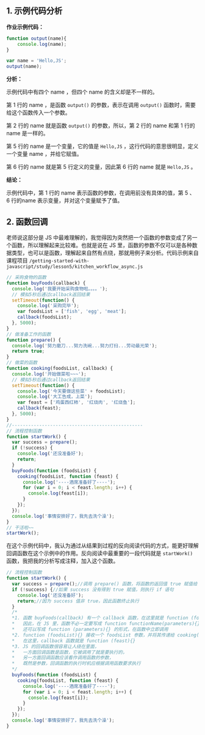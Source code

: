 ## 1. 示例代码分析

**作业示例代码：**

```javascript
function output(name){
    console.log(name);
}

var name = 'Hello,JS';
output(name);
```

**分析：**

示例代码中有四个 name ，但四个 name 的含义却是不一样的。

第 1 行的 name ，是函数 `output()` 的参数，表示在调用 `output()` 函数时，需要给这个函数传入一个参数。

第 2 行的 name 就是函数 `output()` 的参数，所以，第 2 行的 name 和第 1 行的 name 是一样的。

第 5 行的 name 是一个变量，它的值是 `Hello,JS` ，这行代码的意思很明显，定义一个变量 name ，并给它赋值。

第 6 行的 name 就是第 5  行定义的变量，因此第 6 行的 name 就是 `Hello,JS` 。 

**结论：**

示例代码中，第 1 行的 name 表示函数的参数，在调用前没有具体的值，第 5 、 6 行的name 表示变量，并对这个变量赋予了值。

## 2. 函数回调

老师说这部分是 JS 中最难理解的，我觉得因为突然把一个函数的参数变成了另一个函数，所以理解起来比较难。也就是说在 JS 里，函数的参数不仅可以是各种数据类型，也可以是函数，理解起来自然有点绕，那就用例子来分析。代码示例来自课程项目 `/getting-started-with-javascript/study/lesson5/kitchen_workflow_async.js` 

```javascript
// 采购食物的函数
function buyFoods(callback) {
  console.log('我要开始采购食物啦。。。。');
  // 模拟5秒后通过callback返回结果
  setTimeout(function() {
    console.log('采购完毕');
    var foodsList = ['fish', 'egg', 'meat'];
    callback(foodsList);
  }, 5000);
}
// 做准备工作的函数
function prepare() {
  console.log('努力磨刀...努力洗碗...努力打扫...劳动最光荣');
  return true;
}
// 做菜的函数
function cooking(foodsList, callback) {
  console.log('开始做菜啦~~~');
  // 模拟5秒后通过callback返回结果
  setTimeout(function() {
    console.log('今天要做这些菜' + foodsList);
    console.log('大工告成，上菜');
    var feast = ['鸡蛋西红柿', '红烧肉', '红烧鱼'];
    callback(feast);
  }, 5000);
}
//------------------------------------------------
// 流程控制函数
function startWork() {
  var success = prepare();
  if (!success) {
    console.log('还没准备好');
    return;
  }
  buyFoods(function (foodsList) {
    cooking(foodsList, function (feast) {
      console.log('----酒席准备好了----');
      for (var i = 0; i < feast.length; i++) {
        console.log(feast[i]);
      }
    });
  });
  console.log('事情安排好了，我先去洗个澡');
}
// 干活啦~~
startWork();
```
在这个示例代码中，我认为通过从结果到过程的反向阅读代码的方式，能更好理解回调函数在这个示例中的作用。反向阅读中最重要的一段代码就是 `startWork()` 函数，我把我的分析写成注释，加入这个函数。
```javascript
// 流程控制函数
function startWork() {
  var success = prepare();//调用 prepare() 函数，将函数的返回值 true 赋值给 success
  if (!success) {//如果 success 没有得到 true 赋值，则执行 if 语句
    console.log('还没准备好');
    return;//因为 success 值非 true，因此函数终止执行
  }
  /*
  *1. 函数 buyFoods(callback) 有一个 callback 函数，在这里就是 function (foodsList){}
  *   因此，在 JS 里，函数不必一定要写成 function functionName(parameters){} 的形式
  *   还可以写成 function (parameters){} 的形式，在函数中立即调用
  *2. function (foodsList){} 接收一个 foodsList 参数，并将其传递给 cooking(foodsList,callback){}
  *   在这里，callback 函数就是 function (feast){}
  *3. JS 的回调函数很容易让人绕在里面，
  *	  一方面回调函数是函数，它被调用了就是要执行的，
  *   另一方面回调函数应该看作调用函数的参数，
  *	  既然是参数，回调函数的执行时机应根据调用函数要求执行
  */
  buyFoods(function (foodsList) {
    cooking(foodsList, function (feast) {
      console.log('----酒席准备好了----');
      for (var i = 0; i < feast.length; i++) {
        console.log(feast[i]);
      }
    });
  });
  console.log('事情安排好了，我先去洗个澡');
}
```
